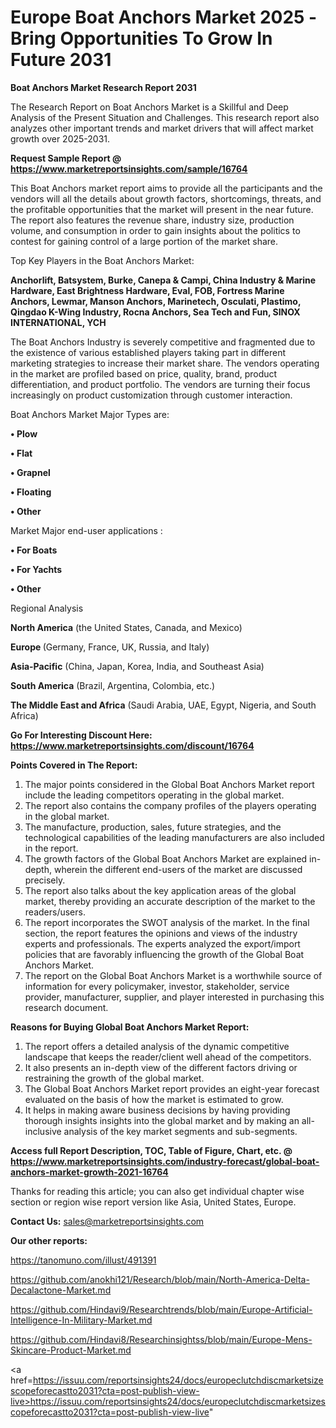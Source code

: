 # Europe Boat Anchors Market 2025 -Bring Opportunities To Grow In Future 2031

<strong>Boat Anchors Market Research Report 2031</strong>

The Research Report on Boat Anchors Market is a Skillful and Deep Analysis of the Present Situation and Challenges. This research report also analyzes other important trends and market drivers that will affect market growth over 2025-2031.

<strong>Request Sample Report @ <a href=https://www.marketreportsinsights.com/sample/16764>https://www.marketreportsinsights.com/sample/16764</a></strong>

This Boat Anchors market report aims to provide all the participants and the vendors will all the details about growth factors, shortcomings, threats, and the profitable opportunities that the market will present in the near future. The report also features the revenue share, industry size, production volume, and consumption in order to gain insights about the politics to contest for gaining control of a large portion of the market share.

Top Key Players in the Boat Anchors Market:

<strong>Anchorlift, Batsystem, Burke, Canepa & Campi, China Industry & Marine Hardware, East Brightness Hardware, Eval, FOB, Fortress Marine Anchors, Lewmar, Manson Anchors, Marinetech, Osculati, Plastimo, Qingdao K-Wing Industry, Rocna Anchors, Sea Tech and Fun, SINOX INTERNATIONAL, YCH</strong>

The Boat Anchors Industry is severely competitive and fragmented due to the existence of various established players taking part in different marketing strategies to increase their market share. The vendors operating in the market are profiled based on price, quality, brand, product differentiation, and product portfolio. The vendors are turning their focus increasingly on product customization through customer interaction.

Boat Anchors Market Major Types are:

<strong>• Plow

• Flat

• Grapnel

• Floating

• Other</strong>

Market Major end-user applications :

<strong>• For Boats

• For Yachts

• Other</strong>

Regional Analysis

</u><strong><b>North America</b></strong> (the United States, Canada, and Mexico)

<strong><b>Europe </b></strong>(Germany, France, UK, Russia, and Italy)

<strong><b>Asia-Pacific</b></strong> (China, Japan, Korea, India, and Southeast Asia)

<strong><b>South America</b></strong> (Brazil, Argentina, Colombia, etc.)

<strong><b>The Middle East and Africa</b></strong> (Saudi Arabia, UAE, Egypt, Nigeria, and South Africa)

<strong>Go For Interesting Discount Here: <a href=https://www.marketreportsinsights.com/discount/16764>https://www.marketreportsinsights.com/discount/16764</a></strong>

<strong>Points Covered in The Report:</strong>
<ol>
  <li>The major points considered in the Global Boat Anchors Market report include the leading competitors operating in the global market.</li>
  <li>The report also contains the company profiles of the players operating in the global market.</li>
  <li>The manufacture, production, sales, future strategies, and the technological capabilities of the leading manufacturers are also included in the report.</li>
  <li>The growth factors of the Global Boat Anchors Market are explained in-depth, wherein the different end-users of the market are discussed precisely.</li>
  <li>The report also talks about the key application areas of the global market, thereby providing an accurate description of the market to the readers/users.</li>
  <li>The report incorporates the SWOT analysis of the market. In the final section, the report features the opinions and views of the industry experts and professionals. The experts analyzed the export/import policies that are favorably influencing the growth of the Global Boat Anchors Market.</li>
  <li>The report on the Global Boat Anchors Market is a worthwhile source of information for every policymaker, investor, stakeholder, service provider, manufacturer, supplier, and player interested in purchasing this research document.</li>
</ol>
<strong>Reasons for Buying Global Boat Anchors Market Report:</strong>

<ol>
  <li>The report offers a detailed analysis of the dynamic competitive landscape that keeps the reader/client well ahead of the competitors.</li>
  <li>It also presents an in-depth view of the different factors driving or restraining the growth of the global market.</li>
  <li>The Global Boat Anchors Market report provides an eight-year forecast evaluated on the basis of how the market is estimated to grow.</li>
  <li>It helps in making aware business decisions by having providing thorough insights insights into the global market and by making an all-inclusive analysis of the key market segments and sub-segments.</li>
</ol>
<strong>Access full Report Description, TOC, Table of Figure, Chart, etc. @ <a href=https://www.marketreportsinsights.com/industry-forecast/global-boat-anchors-market-growth-2021-16764>https://www.marketreportsinsights.com/industry-forecast/global-boat-anchors-market-growth-2021-16764</a></strong>


Thanks for reading this article; you can also get individual chapter wise section or region wise report version like Asia, United States, Europe.

<strong>Contact Us:</strong>
sales@marketreportsinsights.com

<strong>Our other reports:</strong>

<a href=https://tanomuno.com/illust/491391>https://tanomuno.com/illust/491391</a>

<a href=https://github.com/anokhi121/Research/blob/main/North-America-Delta-Decalactone-Market.md>https://github.com/anokhi121/Research/blob/main/North-America-Delta-Decalactone-Market.md</a>

<a href=https://github.com/Hindavi9/Researchtrends/blob/main/Europe-Artificial-Intelligence-In-Military-Market.md>https://github.com/Hindavi9/Researchtrends/blob/main/Europe-Artificial-Intelligence-In-Military-Market.md</a>

<a href=https://github.com/Hindavi8/Researchinsightss/blob/main/Europe-Mens-Skincare-Product-Market.md>https://github.com/Hindavi8/Researchinsightss/blob/main/Europe-Mens-Skincare-Product-Market.md</a>

<a href=https://issuu.com/reportsinsights24/docs/europeclutchdiscmarketsizescopeforecastto2031?cta=post-publish-view-live>https://issuu.com/reportsinsights24/docs/europeclutchdiscmarketsizescopeforecastto2031?cta=post-publish-view-live</a>"

